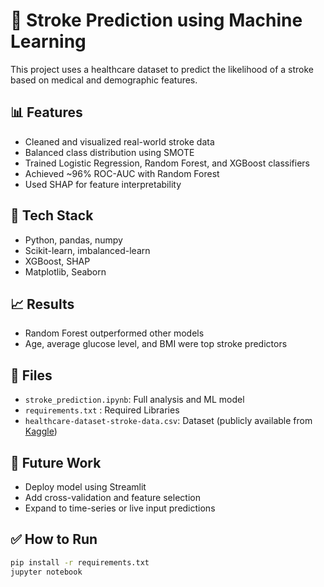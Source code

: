 
# 🧠 Stroke Prediction using Machine Learning

This project uses a healthcare dataset to predict the likelihood of a stroke based on medical and demographic features.

## 📊 Features
- Cleaned and visualized real-world stroke data
- Balanced class distribution using SMOTE
- Trained Logistic Regression, Random Forest, and XGBoost classifiers
- Achieved ~96% ROC-AUC with Random Forest
- Used SHAP for feature interpretability

## 🔧 Tech Stack
- Python, pandas, numpy
- Scikit-learn, imbalanced-learn
- XGBoost, SHAP
- Matplotlib, Seaborn

## 📈 Results
- Random Forest outperformed other models
- Age, average glucose level, and BMI were top stroke predictors

## 📁 Files
- `stroke_prediction.ipynb`: Full analysis and ML model
- `requirements.txt` : Required Libraries
- `healthcare-dataset-stroke-data.csv`: Dataset (publicly available from [Kaggle](https://www.kaggle.com/datasets/fedesoriano/stroke-prediction-dataset))

## 🧠 Future Work
- Deploy model using Streamlit
- Add cross-validation and feature selection
- Expand to time-series or live input predictions

## ✅ How to Run
```bash
pip install -r requirements.txt
jupyter notebook

